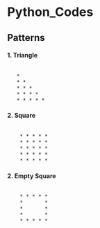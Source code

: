 # Python_Codes
##
## Patterns
#### 1. Triangle

###### 
       * 
       * *
       * * *
       * * * *
       * * * * * 

#### 2. Square
###### 
        * * * * * 
        * * * * *
        * * * * *
        * * * * *
        * * * * *
#### 2. Empty Square
###### 
        * * * * * 
        *       *
        *       *
        *       *
        * * * * *
